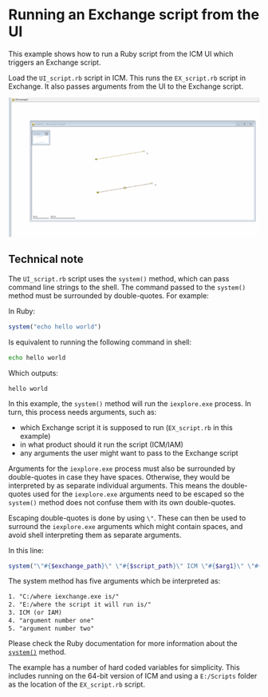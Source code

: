 # Running an Exchange script from the UI
This example shows how to run a Ruby script from the ICM UI which triggers an Exchange script.

Load the `UI_script.rb` script in ICM. This runs the `EX_script.rb` script in Exchange. It also passes arguments from the UI to the Exchange script.

![](gif001.gif)

## Technical note
The `UI_script.rb` script uses the `system()` method, which can pass command line strings to the shell. The command passed to the `system()` method must be surrounded by double-quotes. For example:

In Ruby:
```ruby
system("echo hello world")
```
Is equivalent to running the following command in shell:
```bat
echo hello world
```
Which outputs:
```
hello world
```

In this example, the `system()` method will run the `iexplore.exe` process. In turn, this process needs arguments, such as:
- which Exchange script it is supposed to run (`EX_script.rb` in this example)
- in what product should it run the script (ICM/IAM)
- any arguments the user might want to pass to the Exchange script

Arguments for the `iexplore.exe` process must also be surrounded by double-quotes in case they have spaces. Otherwise, they would be interpreted by as separate individual arguments. This means the double-quotes used for the `iexplore.exe` arguments need to be escaped so the `system()` method does not confuse them with its own double-quotes.

Escaping double-quotes is done by using `\"`. These can then be used to surround the `iexplore.exe` arguments which might contain spaces, and avoid shell interpreting them as separate arguments.

In this line:
```ruby
system("\"#{$exchange_path}\" \"#{$script_path}\" ICM \"#{$arg1}\" \"#{$arg2}\"")
```
The system method has five arguments which be interpreted as:
````
1. "C:/where iexchange.exe is/"
2. "E:/where the script it will run is/"
3. ICM (or IAM)
4. "argument number one"
5. "argument number two"
````
Please check the Ruby documentation for more information about the [`system()`](https://apidock.com/ruby/Kernel/system) method.

The example has a number of hard coded variables for simplicity. This includes running on the 64-bit version of ICM and using a `E:/Scripts` folder as the location of the `EX_script.rb` script.